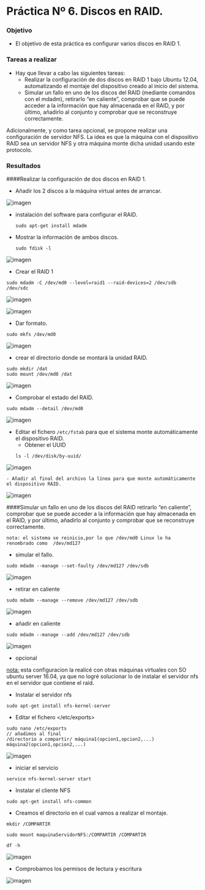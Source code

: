 # Práctica Nº 6. Discos en RAID.

### Objetivo

- El objetivo de esta práctica es configurar varios discos en RAID 1.


### Tareas a realizar

- Hay que llevar a cabo las siguientes tareas:
	- Realizar la configuración de dos discos en RAID 1 bajo Ubuntu 12.04, automatizando el montaje del dispositivo creado al inicio del sistema.
	- Simular un fallo en uno de los discos del RAID (mediante comandos con el mdadm), retirarlo “en caliente”, comprobar que se puede acceder a la información que hay almacenada en el RAID, y por último, añadirlo al conjunto y comprobar que se reconstruye correctamente.

Adicionalmente, y como tarea opcional, se propone realizar una configuración de servidor NFS. La idea es que la máquina con el dispositivo RAID sea un servidor NFS y otra máquina monte dicha unidad usando este protocolo.

### Resultados

####Realizar la configuración de dos discos en RAID 1.

- Añadir los 2 discos a la máquina virtual antes de arrancar.


![imagen](https://github.com/marlenelis/SWAP1516/blob/master/images/p6_1.jpg)
 

- instalación del software para configurar el RAID.
	````
	sudo apt-get install mdadm
	````
- Mostrar la información de ambos discos.
	````
	sudo fdisk -l
	````
![imagen](https://github.com/marlenelis/SWAP1516/blob/master/images/p6_2.jpg)

- Crear el RAID 1

````
sudo mdadm -C /dev/md0 --level=raid1 --raid-devices=2 /dev/sdb /dev/sdc
````

![imagen](https://github.com/marlenelis/SWAP1516/blob/master/images/p6_3.jpg)

![imagen](https://github.com/marlenelis/SWAP1516/blob/master/images/p6_4.jpg)

- Dar formato.

````
sudo mkfs /dev/md0
````

![imagen](https://github.com/marlenelis/SWAP1516/blob/master/images/p6_5.jpg)

- crear el directorio donde se montará la unidad RAID.

````
sudo mkdir /dat
sudo mount /dev/md0 /dat
````

![imagen](https://github.com/marlenelis/SWAP1516/blob/master/images/p6_6.jpg)

- Comprobar el estado del RAID.

````
sudo mdadm --detail /dev/md0
````

![imagen](https://github.com/marlenelis/SWAP1516/blob/master/images/p6_7.jpg)


- Editar el fichero `/etc/fstab` para que el sistema monte automáticamente
 el dispositivo RAID.
	- Obtener el UUID 
	````
	ls -l /dev/disk/by-uuid/
	````
![imagen](https://github.com/marlenelis/SWAP1516/blob/master/images/p6_8.jpg)

	- Añadir al final del archivo la línea para que monte automáticamente el dispositivo RAID.

![imagen](https://github.com/marlenelis/SWAP1516/blob/master/images/p6_11.jpg)


####Simular un fallo en uno de los discos del RAID retirarlo “en caliente”, comprobar que se puede acceder a la información que hay almacenada en el RAID, y por último, añadirlo al conjunto y comprobar que se reconstruye correctamente.

`nota: el sistema se reinicio,por lo que /dev/md0 Linux lo ha renombrado como  /dev/md127` 

- simular el fallo.

```` 
sudo mdadm --manage --set-faulty /dev/md127 /dev/sdb
````

![imagen](https://github.com/marlenelis/SWAP1516/blob/master/images/p6_12.jpg)

- retirar en caliente

```` 
sudo mdadm --manage --remove /dev/md127 /dev/sdb
````

![imagen](https://github.com/marlenelis/SWAP1516/blob/master/images/p6_13.jpg)

- añadir en caliente

```` 
sudo mdadm --manage --add /dev/md127 /dev/sdb
````

![imagen](https://github.com/marlenelis/SWAP1516/blob/master/images/p6_14.jpg)



- opcional 

<nota:> esta configuracion la realicé con otras máquinas virtuales con SO ubuntu server 16.04, ya que no logré solucionar lo de instalar el servidor nfs en el servidor que contiene el raid.
 

- Instalar el servidor nfs

```
sudo apt-get install nfs-kernel-server
```
- Editar el fichero </etc/exports>

```
sudo nano /etc/exports
// añadimos al final
/directorio a compartir/ máquina1(opcion1,opcion2,...) máquina2(opcion1,opcion2,...) 
```
![imagen](https://github.com/marlenelis/SWAP1516/blob/master/images/t7_nfs.jpg)

- iniciar el servicio

```
service nfs-kernel-server start
```

- Instalar el cliente NFS

```
sudo apt-get install nfs-common
```
- Creamos el directorio en el cual vamos a realizar el montaje.
```
mkdir /COMPARTIR

sudo mount maquinaServidorNFS:/COMPARTIR /COMPARTIR

df -h 
```

![imagen](https://github.com/marlenelis/SWAP1516/blob/master/images/t7_nfs_1.jpg)

-  Comprobamos los permisos de lectura y escritura

![imagen](https://github.com/marlenelis/SWAP1516/blob/master/images/t7_nfs_2.jpg)





